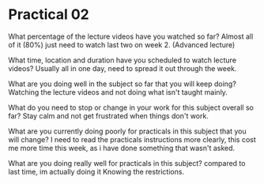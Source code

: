 # Practical 02
What percentage of the lecture videos have you watched so far?
Almost all of it (80%) just need to watch last two on week 2. (Advanced lecture)

What time, location and duration have you scheduled to watch lecture videos?
Usually all in one day, need to spread it out through the week.

What are you doing well in the subject so far that you will keep doing?
Watching the lecture videos and not doing what isn't taught mainly.

What do you need to stop or change in your work for this subject overall so far?
Stay calm and not get frustrated when things don't work. 

What are you currently doing poorly for practicals in this subject that you will change?
I need to read the practicals instructions more clearly, this cost me more time this week, as i have done something that wasn't asked.

What are you doing really well for practicals in this subject?
compared to last time, im actually doing it Knowing the restrictions.